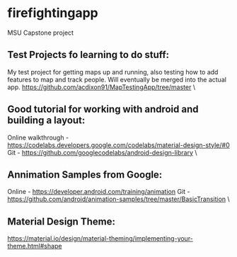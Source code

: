 # firefightingapp
MSU Capstone project

## Test Projects fo learning to do stuff:
My test project for getting maps up and running, also testing how to add features to map and track people. Will eventually be merged into the actual app.
https://github.com/acdixon91/MapTestingApp/tree/master
\\

## Good tutorial for working with android and building a layout:
Online walkthrough - https://codelabs.developers.google.com/codelabs/material-design-style/#0
Git - https://github.com/googlecodelabs/android-design-library
\\

## Annimation Samples from Google:
Online - https://developer.android.com/training/animation
Git - https://github.com/android/animation-samples/tree/master/BasicTransition
\\

## Material Design Theme:
https://material.io/design/material-theming/implementing-your-theme.html#shape

